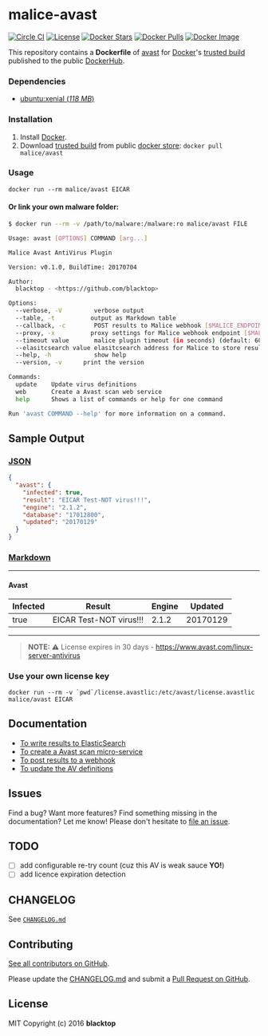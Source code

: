 # malice-avast

[![Circle CI](https://circleci.com/gh/malice-plugins/avast.png?style=shield)](https://circleci.com/gh/malice-plugins/avast) [![License](http://img.shields.io/:license-mit-blue.svg)](http://doge.mit-license.org) [![Docker Stars](https://img.shields.io/docker/stars/malice/avast.svg)](https://store.docker.com/community/images/malice/avast) [![Docker Pulls](https://img.shields.io/docker/pulls/malice/avast.svg)](https://store.docker.com/community/images/malice/avast) [![Docker Image](https://img.shields.io/badge/docker%20image-520MB-blue.svg)](https://store.docker.com/community/images/malice/avast)

This repository contains a **Dockerfile** of [avast](https://www.avast.com/en-us/linux-server-antivirus) for [Docker](https://www.docker.com/)'s [trusted build](https://store.docker.com/community/images/malice/avast) published to the public [DockerHub](https://index.docker.io/).

### Dependencies

- [ubuntu:xenial (_118 MB_\)](https://store.docker.com/images/ubuntu)

### Installation

1.  Install [Docker](https://www.docker.com/).
2.  Download [trusted build](https://store.docker.com/community/images/malice/avast) from public [docker store](https://store.docker.com): `docker pull malice/avast`

### Usage

```
docker run --rm malice/avast EICAR
```

#### Or link your own malware folder:

```bash
$ docker run --rm -v /path/to/malware:/malware:ro malice/avast FILE

Usage: avast [OPTIONS] COMMAND [arg...]

Malice Avast AntiVirus Plugin

Version: v0.1.0, BuildTime: 20170704

Author:
  blacktop - <https://github.com/blacktop>

Options:
  --verbose, -V         verbose output
  --table, -t	       output as Markdown table
  --callback, -c	    POST results to Malice webhook [$MALICE_ENDPOINT]
  --proxy, -x	       proxy settings for Malice webhook endpoint [$MALICE_PROXY]
  --timeout value       malice plugin timeout (in seconds) (default: 60) [$MALICE_TIMEOUT]
  --elasitcsearch value elasitcsearch address for Malice to store results [$MALICE_ELASTICSEARCH]
  --help, -h	        show help
  --version, -v	     print the version

Commands:
  update	Update virus definitions
  web       Create a Avast scan web service
  help		Shows a list of commands or help for one command

Run 'avast COMMAND --help' for more information on a command.
```

## Sample Output

### [JSON](https://github.com/malice-plugins/avast/blob/master/docs/results.json)

```json
{
  "avast": {
    "infected": true,
    "result": "EICAR Test-NOT virus!!!",
    "engine": "2.1.2",
    "database": "17012800",
    "updated": "20170129"
  }
}
```

### [Markdown](https://github.com/malice-plugins/avast/blob/master/docs/SAMPLE.md)

---

#### Avast

| Infected | Result                  | Engine | Updated  |
| -------- | ----------------------- | ------ | -------- |
| true     | EICAR Test-NOT virus!!! | 2.1.2  | 20170129 |

---

> **NOTE:** :warning: License expires in 30 days - https://www.avast.com/linux-server-antivirus

### Use your own license key

```
docker run --rm -v `pwd`/license.avastlic:/etc/avast/license.avastlic malice/avast EICAR
```

## Documentation

- [To write results to ElasticSearch](https://github.com/malice-plugins/avast/blob/master/docs/elasticsearch.md)
- [To create a Avast scan micro-service](https://github.com/malice-plugins/avast/blob/master/docs/web.md)
- [To post results to a webhook](https://github.com/malice-plugins/avast/blob/master/docs/callback.md)
- [To update the AV definitions](https://github.com/malice-plugins/avast/blob/master/docs/update.md)

## Issues

Find a bug? Want more features? Find something missing in the documentation? Let me know! Please don't hesitate to [file an issue](https://github.com/malice-plugins/avast/issues/new).

## TODO

- [ ] add configurable re-try count (cuz this AV is weak sauce **YO!**)
- [ ] add licence expiration detection

## CHANGELOG

See [`CHANGELOG.md`](https://github.com/malice-plugins/avast/blob/master/CHANGELOG.md)

## Contributing

[See all contributors on GitHub](https://github.com/malice-plugins/avast/graphs/contributors).

Please update the [CHANGELOG.md](https://github.com/malice-plugins/avast/blob/master/CHANGELOG.md) and submit a [Pull Request on GitHub](https://help.github.com/articles/using-pull-requests/).

## License

MIT Copyright (c) 2016 **blacktop**
